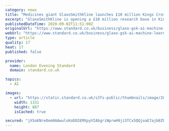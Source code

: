 ```yaml
---
category: news
title: "Medicines giant GlaxoSmithKline launches £10 million Kings Cross artificial intelligence hub to find new cures"
excerpt: "GlaxoSmithKline is opening a £10 million research base in King’s Cross to tap into the area’s world-beating artificial intelligence brains and try to find new treatments for cancer and other serious diseases."
publishedDateTime: 2020-09-02T11:51:00Z
originalUrl: "https://www.standard.co.uk/business/glaxo-gsk-ai-machine-learning-kings-cross-a4538461.html"
webUrl: "https://www.standard.co.uk/business/glaxo-gsk-ai-machine-learning-kings-cross-a4538461.html"
type: article
quality: 17
heat: 17
published: false

provider:
  name: London Evening Standard
  domain: standard.co.uk

topics:
  - AI

images:
  - url: "https://static.standard.co.uk/s3fs-public/thumbnails/image/2018/07/09/11/emma-walmsley2626.jpg"
    width: 1331
    height: 887
    isCached: true

secured: "jXSoKNreOom9AAwulsKoDO2EMXpyVIAbgriNprwH9ji5TCx5QQjoaE7ajb8ZPw7KRb+aFXuctyQggvBb0udJbOX11nKnQxEKB3f4jr6hr7uxPy+AAi3xh/Lx7ZZYAcIFnf9fWZzr8s5t71+HxgjJ/7QEVTUq+1wMu47/pGIaTsgwaN+xSUy/p8HiQKWgcP5oHpJzaF8JiKtbYAg/FXfbTA7YiLOkVTgcbH4TlyBWdEx3YnuHsGssRYHLxESnmhdM4TmpQKm2RKy5Ox6+ymB3BNaz9kHnv2j1S7HRj83EBGjlqyIpgI2FbYOpkPg8EZ83nqa3W/3tluwORFvbkm0vQje58IZb65Xkf6Rx5odPQgY=;jQtPIjJTEU7KIQvrk15Qgg=="
---
```



